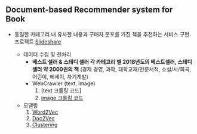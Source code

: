 
## Document-based Recommender system for Book
  * 동일한 카테고리 내 유사한 내용과 구매자 분포를 가진 책을 추천하는 서비스 구현 프로젝트 [Slideshare](https://www.slideshare.net/BOAZbigdata/11-boaz-boaz)
  
    * 데이터 수집 및 전처리 
      * **베스트 셀러 & 스테디 셀러 각 카테고리 별 2018년도의 베스트셀러, 스테디 셀러 약 2000권의 책** (경제 경영, 과학, 대학교재/전문서적, 소설/시/희곡, 어린이, 에세이, 자기계발)
      * WebCrawler (text, image)
        1. [text 크롤링 코드] 
        2. [image 크롤링 코드](https://nbviewer.jupyter.org/github/ttobaegi/Projects/blob/main/Conference/1_CRAWLING_img_crawl.ipynb)
    * 모델링
       1. [Word2Vec](https://nbviewer.jupyter.org/github/ttobaegi/Projects/blob/main/Conference/3_MODELING_WordEmb.ipynb)
       2. [Doc2Vec](https://nbviewer.jupyter.org/github/ttobaegi/Projects/blob/main/Conference/3_MODELING.ipynb)
       3. [Clustering](https://nbviewer.jupyter.org/github/ttobaegi/Projects/blob/main/Conference/3_MODELING_Clustering.ipynb)  
     
